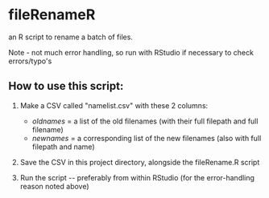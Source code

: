 # fileRenameR
an R script to rename a batch of files.

Note - not much error handling, so run with RStudio if necessary to check errors/typo's

## How to use this script:

1. Make a CSV called "namelist.csv" with these 2 columns:
    - *oldnames* = a list of the old filenames (with their full filepath and full filename)
    - *newnames* = a corresponding list of the new filenames (also with full filepath and name)

2. Save the CSV in this project directory, alongside the fileRename.R script

3. Run the script -- preferably from within RStudio (for the error-handling reason noted above)

